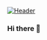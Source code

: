 [![Header](https://github.com/yahya4242/yahya4242/<OWNER>/<OWNER>/readme_header.png "Header")](https://yahya4242.github.io/)


### Hi there 👋

<!--
**yahya4242/yahya4242** is a ✨ _special_ ✨ repository because its `README.md` (this file) appears on your GitHub profile.

Here are some ideas to get you started:

- 🔭 I’m currently working on ...
- 🌱 I’m currently learning ...
- 👯 I’m looking to collaborate on ...
- 🤔 I’m looking for help with ...
- 💬 Ask me about ...
- 📫 How to reach me: ...
- 😄 Pronouns: ...
- ⚡ Fun fact: ...
-->
